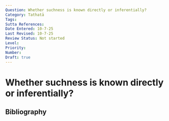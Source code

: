 ```yaml
---
Question: Whether suchness is known directly or inferentially?
Category: Tathatā
Tags: 
Sutta References: 
Date Entered: 10-7-25
Last Revised: 10-7-25
Review Status: Not started
Level: 
Priority: 
Number: 
Draft: true
---
```


# Whether suchness is known directly or inferentially?

## Bibliography

<!-- 

Notes:



-->